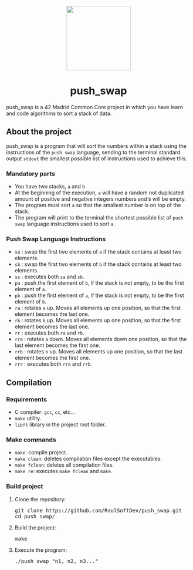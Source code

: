 <div align="center">
  <img width="175" src="https://img.shields.io/badge/Grade-98%25-00dd13?style=for-the-badge&logo=42"/>
</div>

<div align="center">
  <h1 align="center">push_swap</h1>
</div>

<p direction="auto">
  push_swap is a 42 Madrid Common Core project in which you have learn and code algorithms to sort a stack of data.
</p>

## About the project
<p direction="auto">
  push_swap is a program that will sort the numbers within a stack using the instructions of the <code>push swap</code> language, sending to the terminal standard output <code>stdout</code> the smallest possible list of instructions used to achieve this.
</p>
<h3>Mandatory parts</h3>
<ul>
  <li>You have two stacks, <code>a</code> and <code>b</code></li>
  <li>At the beginning of the execution, <code>a</code> will have a random not duplicated amount of positive and negative integers numbers and <code>b</code> will be empty.</li>
  <li>The program must sort <code>a</code> so that the smallest number is on top of the stack.</li>
  <li>The program will print to the terminal the shortest possible list of <code>push swap</code> language instructions used to sort <code>a</code>.</li>
</ul>
<h3>Push Swap Language Instructions</h3>
<ul>
  <li><code>sa</code> : swap the first two elements of <code>a</code> if the stack contains at least two elements.</li>
  <li><code>sb</code> : swap the first two elements of <code>b</code> if the stack contains at least two elements.</li>
  <li><code>ss</code> : executes both <code>sa</code> and <code>sb</code>.</li>
  <li><code>pa</code> : push the first element of <code>b</code>, if the stack is not empty, to be the first element of <code>a</code>.</li>
  <li><code>pb</code> : push the first element of <code>a</code>, if the stack is not empty, to be the first element of <code>b</code>.</li>
  <li><code>ra</code> : rotates <code>a</code> up. Moves all elements up one position, so that the first element becomes the last one.</li>
  <li><code>rb</code> : rotates <code>b</code> up. Moves all elements up one position, so that the first element becomes the last one.</li>
  <li><code>rr</code> : executes both <code>ra</code> and <code>rb</code>.</li>
  <li><code>rra</code> : rotates <code>a</code> down. Moves all elements down one position, so that the last element becomes the first one.</li>
  <li><code>rrb</code> : rotates <code>b</code> up. Moves all elements up one position, so that the last element becomes the first one.</li>
  <li><code>rrr</code> : executes both <code>rra</code> and <code>rrb</code>.</li>
</ul>

## Compilation
<h3>Requirements</h3>
<ul>
  <li>C compiler: <code>gcc</code>, <code>cc</code>, etc...</li>
  <li><code>make</code> utility.</li>
  <li><code>libft</code> library in the project root folder.</li>
</ul>

<h3>Make commands</h3>
<ul>
  <li><code>make</code>: compile project.</li>
  <li><code>make clean</code>: deletes compilation files except the executables.</li>
  <li><code>make fclean</code>: deletes all compilation files.</li>
  <li><code>make re</code>: executes <code>make fclean</code> and <code>make</code>.</li>
</ul>

<h3>Build project</h3>
<ol>
<li>
<p dir="auto">Clone the repository:</p>
<div class="highlight highlight-source-shell notranslate position-relative overflow-auto" dir="auto"><pre><samp>git clone https://github.com/RaulSoftDev/push_swap.git
<span class="pl-c1">cd</span> push_swap/</samp></pre>
</div>
</li>
<li>
<p dir="auto">Build the project:</p>
<div class="highlight highlight-source-shell notranslate position-relative overflow-auto" dir="auto"><pre><samp>make</samp></pre>
</div>
</li>
<li>
<p dir="auto">Execute the program:</p>
<div class="highlight highlight-source-shell notranslate position-relative overflow-auto" dir="auto"><pre><samp>./push_swap "n1, n2, n3..."</samp></pre>
</div>
</li>
</ol>
